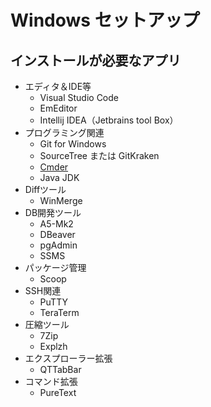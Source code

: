 # Windows セットアップ

## インストールが必要なアプリ

- エディタ＆IDE等
  - Visual Studio Code
  - EmEditor
  - Intellij IDEA（Jetbrains tool Box）
- プログラミング関連
  - Git for Windows
  - SourceTree または GitKraken
  - [Cmder](../Cmder/CmderSetup.md)
  - Java JDK
- Diffツール
  - WinMerge
- DB開発ツール
  - A5-Mk2
  - DBeaver
  - pgAdmin
  - SSMS
- パッケージ管理
  - Scoop
- SSH関連
  - PuTTY
  - TeraTerm
- 圧縮ツール
  - 7Zip
  - Explzh
- エクスプローラー拡張
  - QTTabBar
- コマンド拡張
  - PureText